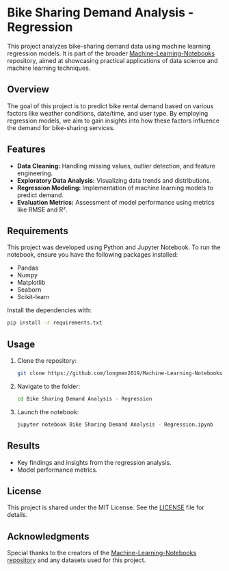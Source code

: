 
# Bike Sharing Demand Analysis - Regression

This project analyzes bike-sharing demand data using machine learning regression models. It is part of the broader [Machine-Learning-Notebooks](https://github.com/longmen2019/Machine-Learning-Notebooks) repository, aimed at showcasing practical applications of data science and machine learning techniques.

## Overview

The goal of this project is to predict bike rental demand based on various factors like weather conditions, date/time, and user type. By employing regression models, we aim to gain insights into how these factors influence the demand for bike-sharing services.

## Features

- **Data Cleaning:** Handling missing values, outlier detection, and feature engineering.
- **Exploratory Data Analysis:** Visualizing data trends and distributions.
- **Regression Modeling:** Implementation of machine learning models to predict demand.
- **Evaluation Metrics:** Assessment of model performance using metrics like RMSE and R².

## Requirements

This project was developed using Python and Jupyter Notebook. To run the notebook, ensure you have the following packages installed:

- Pandas
- Numpy
- Matplotlib
- Seaborn
- Scikit-learn

Install the dependencies with:

```bash
pip install -r requirements.txt
```

## Usage

1. Clone the repository:
   ```bash
   git clone https://github.com/longmen2019/Machine-Learning-Notebooks.git
   ```
2. Navigate to the folder:
   ```bash
   cd Bike Sharing Demand Analysis - Regression
   ```
3. Launch the notebook:
   ```bash
   jupyter notebook Bike Sharing Demand Analysis - Regression.ipynb
   ```

## Results

- Key findings and insights from the regression analysis.
- Model performance metrics.

## License

This project is shared under the MIT License. See the [LICENSE](./LICENSE) file for details.

## Acknowledgments

Special thanks to the creators of the [Machine-Learning-Notebooks repository](https://github.com/longmen2019/Machine-Learning-Notebooks) and any datasets used for this project.

